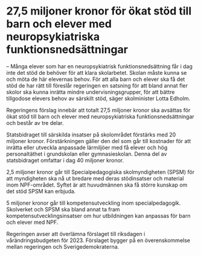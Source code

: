 # 27,5 miljoner kronor för ökat stöd till barn och elever med neuropsykiatriska funktionsnedsättningar

– Många elever som har en neuropsykiatrisk funktionsnedsättning får i dag inte det stöd de behöver för att klara skolarbetet. Skolan måste kunna se och möta de här elevernas behov. För att alla barn och elever ska få det stöd de har rätt till föreslår regeringen en satsning för att bland annat fler skolor ska kunna inrätta mindre undervisningsgrupper, för att bättre tillgodose elevers behov av särskilt stöd, säger skolminister Lotta Edholm.

Regeringens förslag innebär att totalt 27,5 miljoner kronor ska avsättas för ökat stöd till barn och elever med neuropsykiatriska funktionsnedsättningar och består av tre delar.

Statsbidraget till särskilda insatser på skolområdet förstärks med 20 miljoner kronor. Förstärkningen gäller den del som går till kostnader för att inrätta eller utveckla anpassade lärmiljöer med få elever och hög personaltäthet i grundskolan eller gymnasieskolan. Denna del av statsbidraget omfattar i dag 40 miljoner kronor.

2,5 miljoner kronor går till Specialpedagogiska skolmyndigheten (SPSM) för att myndigheten ska nå ut bredare med deras stödinsatser och material inom NPF-området. Syftet är att huvudmännen ska få större kunskap om det stöd SPSM kan erbjuda.

5 miljoner kronor går till kompetensutveckling inom specialpedagogik. Skolverket och SPSM ska bland annat ta fram kompetensutvecklingsinsatser om hur utbildningen kan anpassas för barn och elever med NPF.

Regeringen avser att överlämna förslaget till riksdagen i vårändringsbudgeten för 2023. Förslaget bygger på en överenskommelse mellan regeringen och Sverigedemokraterna.
